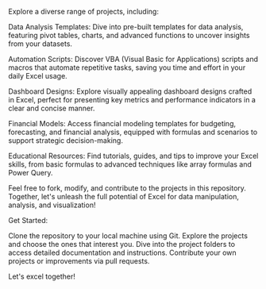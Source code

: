 Explore a diverse range of projects, including:

Data Analysis Templates: Dive into pre-built templates for data analysis, featuring pivot tables, charts, and advanced functions to uncover insights from your datasets.

Automation Scripts: Discover VBA (Visual Basic for Applications) scripts and macros that automate repetitive tasks, saving you time and effort in your daily Excel usage.

Dashboard Designs: Explore visually appealing dashboard designs crafted in Excel, perfect for presenting key metrics and performance indicators in a clear and concise manner.

Financial Models: Access financial modeling templates for budgeting, forecasting, and financial analysis, equipped with formulas and scenarios to support strategic decision-making.

Educational Resources: Find tutorials, guides, and tips to improve your Excel skills, from basic formulas to advanced techniques like array formulas and Power Query.

Feel free to fork, modify, and contribute to the projects in this repository. Together, let's unleash the full potential of Excel for data manipulation, analysis, and visualization!

Get Started:

Clone the repository to your local machine using Git.
Explore the projects and choose the ones that interest you.
Dive into the project folders to access detailed documentation and instructions.
Contribute your own projects or improvements via pull requests.

Let's excel together!




